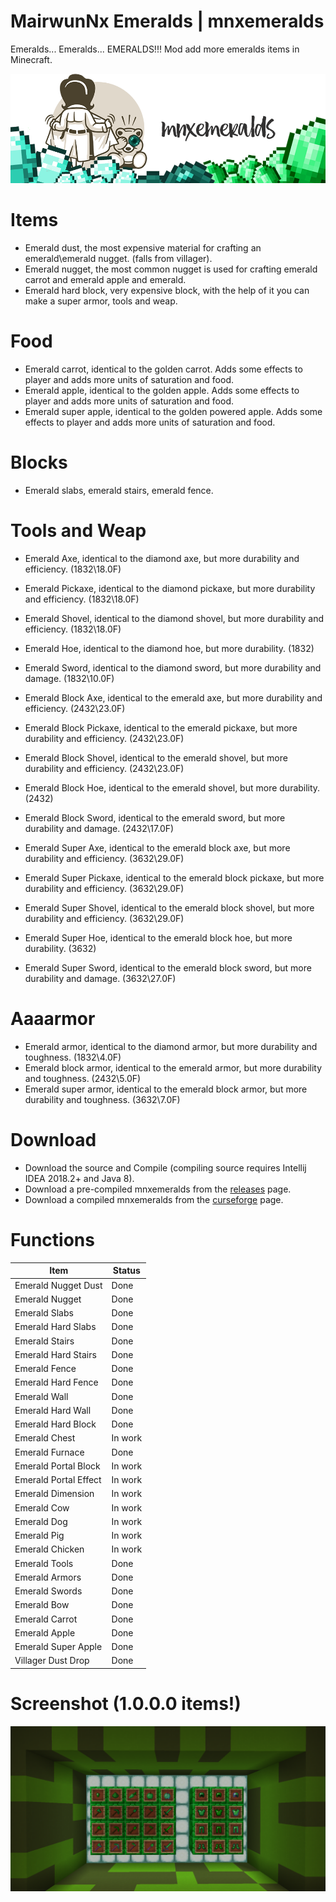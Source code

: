 # MairwunNx Emeralds | mnxemeralds
Emeralds... Emeralds... EMERALDS!!! Mod add more emeralds items in Minecraft.

![Alt text](images/modlogo.png "logo.")

# Items

 * Emerald dust, the most expensive material for crafting an emerald\emerald nugget. (falls from villager).
 * Emerald nugget, the most common nugget is used for crafting emerald carrot and emerald apple and emerald.
 * Emerald hard block, very expensive block, with the help of it you can make a super armor, tools and weap.

# Food

 * Emerald carrot, identical to the golden carrot. Adds some effects to player and adds more units of saturation and food.
 * Emerald apple, identical to the golden apple. Adds some effects to player and adds more units of saturation and food.
 * Emerald super apple, identical to the golden powered apple. Adds some effects to player and adds more units of saturation and food.

# Blocks

 * Emerald slabs, emerald stairs, emerald fence.

# Tools and Weap

 * Emerald Axe, identical to the diamond axe, but more durability and efficiency. (1832\18.0F)
 * Emerald Pickaxe, identical to the diamond pickaxe, but more durability and efficiency. (1832\18.0F)
 * Emerald Shovel, identical to the diamond shovel, but more durability and efficiency. (1832\18.0F)
 * Emerald Hoe, identical to the diamond hoe, but more durability. (1832)
 * Emerald Sword, identical to the diamond sword, but more durability and damage. (1832\10.0F)

 * Emerald Block Axe, identical to the emerald axe, but more durability and efficiency. (2432\23.0F)
 * Emerald Block Pickaxe, identical to the emerald pickaxe, but more durability and efficiency. (2432\23.0F)
 * Emerald Block Shovel, identical to the emerald shovel, but more durability and efficiency. (2432\23.0F)
 * Emerald Block Hoe, identical to the emerald shovel, but more durability. (2432)
 * Emerald Block Sword, identical to the emerald sword, but more durability and damage. (2432\17.0F)

 * Emerald Super Axe, identical to the emerald block axe, but more durability and efficiency. (3632\29.0F)
 * Emerald Super Pickaxe, identical to the emerald block pickaxe, but more durability and efficiency. (3632\29.0F)
 * Emerald Super Shovel, identical to the emerald block shovel, but more durability and efficiency. (3632\29.0F)
 * Emerald Super Hoe, identical to the emerald block hoe, but more durability. (3632)
 * Emerald Super Sword, identical to the emerald block sword, but more durability and damage. (3632\27.0F)

# Aaaarmor

 * Emerald armor, identical to the diamond armor, but more durability and toughness. (1832\4.0F)
 * Emerald block armor, identical to the emerald armor, but more durability and toughness. (2432\5.0F)
 * Emerald super armor, identical to the emerald block armor, but more durability and toughness. (3632\7.0F)

# Download

 * Download the source and Сompile (compiling source requires Intellij IDEA 2018.2+ and Java 8).
 * Download a pre-compiled mnxemeralds from the [releases](https://github.com/MairwunNx/mnxemeralds-1.12.2/releases) page.
 * Download a compiled mnxemeralds from the [curseforge](https://minecraft.curseforge.com/projects/mnxemeralds) page.

# Functions

| Item | Status |
| --- | --- |
| Emerald Nugget Dust | Done |
| Emerald Nugget | Done |
| Emerald Slabs | Done |
| Emerald Hard Slabs | Done |
| Emerald Stairs | Done |
| Emerald Hard Stairs | Done |
| Emerald Fence | Done |
| Emerald Hard Fence | Done |
| Emerald Wall | Done |
| Emerald Hard Wall | Done |
| Emerald Hard Block | Done |
| Emerald Chest | In work |
| Emerald Furnace | Done |
| Emerald Portal Block | In work |
| Emerald Portal Effect | In work |
| Emerald Dimension | In work |
| Emerald Cow | In work |
| Emerald Dog | In work |
| Emerald Pig | In work |
| Emerald Chicken | In work |
| Emerald Tools | Done |
| Emerald Armors | Done |
| Emerald Swords | Done |
| Emerald Bow | Done |
| Emerald Carrot | Done |
| Emerald Apple | Done |
| Emerald Super Apple | Done |
| Villager Dust Drop | Done |

# Screenshot (1.0.0.0 items!)

![Alt text](images/moditems.png "Items. By https://vk.com/memd6")
